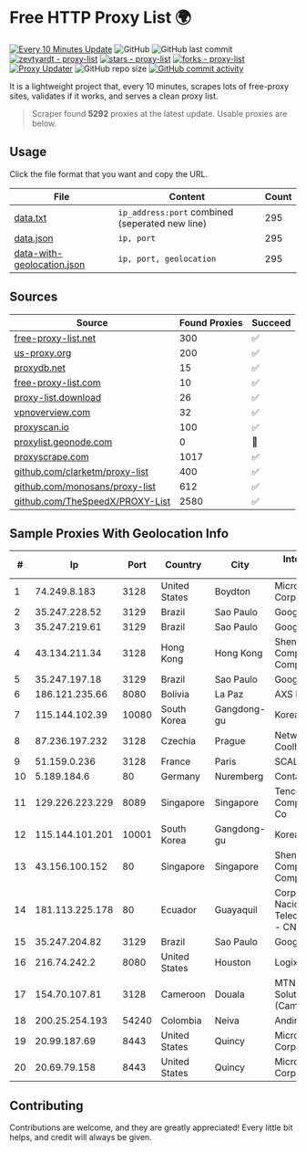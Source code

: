 
# Free HTTP Proxy List 🌍

[![Every 10 Minutes Update](https://github.com/mertguvencli/http-proxy-list/actions/workflows/main.yml/badge.svg?branch=main)](https://github.com/mertguvencli/http-proxy-list/actions/workflows/main.yml)
![GitHub](https://img.shields.io/github/license/mertguvencli/http-proxy-list)
![GitHub last commit](https://img.shields.io/github/last-commit/mertguvencli/http-proxy-list)
[![zevtyardt - proxy-list](https://img.shields.io/static/v1?label=zevtyardt&message=proxy-list&color=blue&logo=github)](https://github.com/zevtyardt/proxy-list "Go to GitHub repo")
[![stars - proxy-list](https://img.shields.io/github/stars/zevtyardt/proxy-list?style=social)](https://github.com/zevtyardt/proxy-list)
[![forks - proxy-list](https://img.shields.io/github/forks/zevtyardt/proxy-list?style=social)](https://github.com/zevtyardt/proxy-list)
[![Proxy Updater](https://github.com/zevtyardt/proxy-list/workflows/Proxy%20Updater/badge.svg)](https://github.com/zevtyardt/proxy-list/actions?query=workflow:"Proxy+Updater")
![GitHub repo size](https://img.shields.io/github/repo-size/zevtyardt/proxy-list)
[![GitHub commit activity](https://img.shields.io/github/commit-activity/m/zevtyardt/proxy-list?logo=commits)](https://github.com/zevtyardt/proxy-list/commits/main)

It is a lightweight project that, every 10 minutes, scrapes lots of free-proxy sites, validates if it works, and serves a clean proxy list.

> Scraper found **5292** proxies at the latest update. Usable proxies are below.

## Usage

Click the file format that you want and copy the URL.

|File|Content|Count|
|----|-------|-----|
|[data.txt](https://raw.githubusercontent.com/mertguvencli/http-proxy-list/main/proxy-list/data.txt)|`ip_address:port` combined (seperated new line)|295|
|[data.json](https://raw.githubusercontent.com/mertguvencli/http-proxy-list/main/proxy-list/data.json)|`ip, port`|295|
|[data-with-geolocation.json](https://raw.githubusercontent.com/mertguvencli/http-proxy-list/main/proxy-list/data-with-geolocation.json)|`ip, port, geolocation`|295|

## Sources

|Source|Found Proxies|Succeed|
|------|-------------|-------|
|[free-proxy-list.net](https://free-proxy-list.net)|300|✅|
|[us-proxy.org](https://www.us-proxy.org)|200|✅|
|[proxydb.net](http://proxydb.net)|15|✅|
|[free-proxy-list.com](https://free-proxy-list.com/?page=&port=&type%5B%5D=http&type%5B%5D=https&up_time=0&search=Search)|10|✅|
|[proxy-list.download](https://www.proxy-list.download/HTTP)|26|✅|
|[vpnoverview.com](https://vpnoverview.com/privacy/anonymous-browsing/free-proxy-servers)|32|✅|
|[proxyscan.io](https://www.proxyscan.io)|100|✅|
|[proxylist.geonode.com](https://proxylist.geonode.com/api/proxy-list?limit=300&page=1&sort_by=lastChecked&sort_type=desc&protocols=http,https)|0|🚫|
|[proxyscrape.com](https://api.proxyscrape.com/v2/?request=displayproxies&protocol=http&timeout=10000&country=all&ssl=all&anonymity=all)|1017|✅|
|[github.com/clarketm/proxy-list](https://raw.githubusercontent.com/clarketm/proxy-list/master/proxy-list-raw.txt)|400|✅|
|[github.com/monosans/proxy-list](https://raw.githubusercontent.com/monosans/proxy-list/main/proxies/http.txt)|612|✅|
|[github.com/TheSpeedX/PROXY-List](https://raw.githubusercontent.com/TheSpeedX/PROXY-List/master/http.txt)|2580|✅|


## Sample Proxies With Geolocation Info

|#|Ip|Port|Country|City|Internet Service Provider|
|-|--|----|-------|----|-------------------------|
|1|74.249.8.183|3128|United States|Boydton|Microsoft Corporation|
|2|35.247.228.52|3129|Brazil|Sao Paulo|Google LLC|
|3|35.247.219.61|3129|Brazil|Sao Paulo|Google LLC|
|4|43.134.211.34|3128|Hong Kong|Hong Kong|Shenzhen Tencent Computer Systems Company Limited|
|5|35.247.197.18|3129|Brazil|Sao Paulo|Google LLC|
|6|186.121.235.66|8080|Bolivia|La Paz|AXS Bolivia S. A.|
|7|115.144.102.39|10080|South Korea|Gangdong-gu|Korea Telecom|
|8|87.236.197.232|3128|Czechia|Prague|Network of Coolhousing|
|9|51.159.0.236|3128|France|Paris|SCALEWAY|
|10|5.189.184.6|80|Germany|Nuremberg|Contabo GmbH|
|11|129.226.223.229|8089|Singapore|Singapore|Tencent Cloud Computing (Beijing) Co|
|12|115.144.101.201|10001|South Korea|Gangdong-gu|Korea Telecom|
|13|43.156.100.152|80|Singapore|Singapore|Shenzhen Tencent Computer Systems Company Limited|
|14|181.113.225.178|80|Ecuador|Guayaquil|Corporacion Nacional De Telecomunicaciones - CNT EP|
|15|35.247.204.82|3129|Brazil|Sao Paulo|Google LLC|
|16|216.74.242.2|8080|United States|Houston|Logix|
|17|154.70.107.81|3128|Cameroon|Douala|MTN Network Solutions (Cameroon)|
|18|200.25.254.193|54240|Colombia|Neiva|Andinet ON Line|
|19|20.99.187.69|8443|United States|Quincy|Microsoft Corporation|
|20|20.69.79.158|8443|United States|Quincy|Microsoft Corporation|



## Contributing

Contributions are welcome, and they are greatly appreciated! Every
little bit helps, and credit will always be given.

